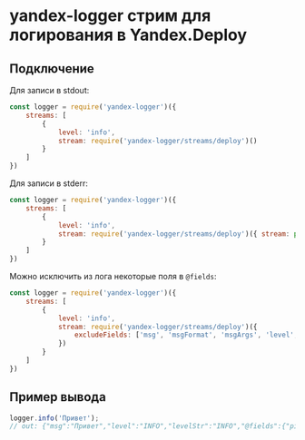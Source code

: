 # yandex-logger стрим для логирования в Yandex.Deploy

## Подключение

Для записи в stdout:

```js
const logger = require('yandex-logger')({
    streams: [
        {
            level: 'info',
            stream: require('yandex-logger/streams/deploy')()
        }
    ]
})
```

Для записи в stderr:

```js
const logger = require('yandex-logger')({
    streams: [
        {
            level: 'info',
            stream: require('yandex-logger/streams/deploy')({ stream: process.stderr })
        }
    ]
})
```

Можно исключить из лога некоторые поля в `@fields`:
```js
const logger = require('yandex-logger')({
    streams: [
        {
            level: 'info',
            stream: require('yandex-logger/streams/deploy')({
                excludeFields: ['msg', 'msgFormat', 'msgArgs', 'level', 'levelName']
            })
        }
    ]
})
```

## Пример вывода

```js
logger.info('Привет');
// out: {"msg":"Привет","level":"INFO","levelStr":"INFO","@fields":{"pid":70489,"date":"2018-03-21T17:11:56.361Z","hostname":"nodge-osx.local","level":30,"levelName":"INFO",msgFormat":"Привет","msgArgs":[],"msg":"Привет","name":"yandex-logger"}}
```
